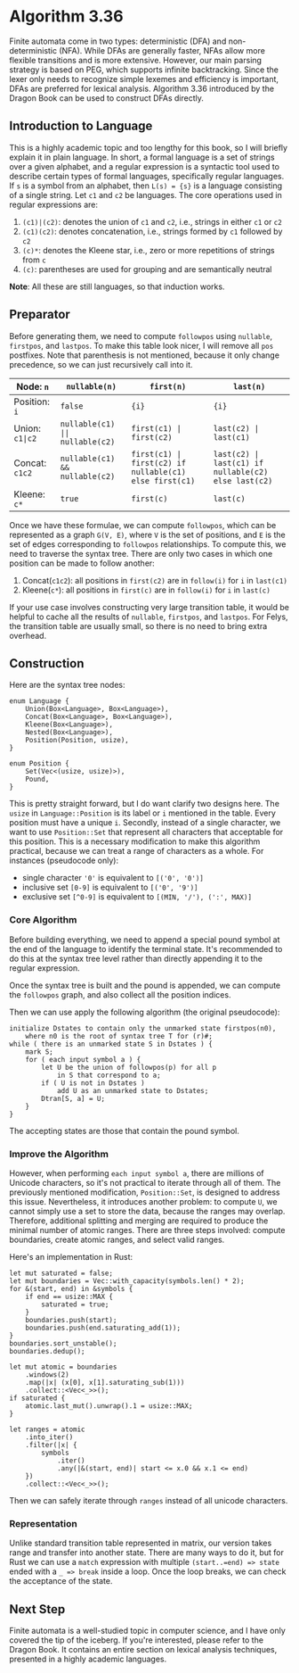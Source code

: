 # Algorithm 3.36

Finite automata come in two types: deterministic (DFA) and non-deterministic (NFA). While DFAs are generally faster, NFAs allow more flexible transitions and is more extensive. However, our main parsing strategy is based on PEG, which supports infinite backtracking. Since the lexer only needs to recognize simple lexemes and efficiency is important, DFAs are preferred for lexical analysis. Algorithm 3.36 introduced by the Dragon Book can be used to construct DFAs directly.

## Introduction to Language

This is a highly academic topic and too lengthy for this book, so I will briefly explain it in plain language. In short, a formal language is a set of strings over a given alphabet, and a regular expression is a syntactic tool used to describe certain types of formal languages, specifically regular languages. If `s` is a symbol from an alphabet, then `L(s) = {s}` is a language consisting of a single string. Let `c1` and `c2` be languages. The core operations used in regular expressions are:

1. `(c1)|(c2)`: denotes the union of `c1` and `c2`, i.e., strings in either `c1` or `c2`
2. `(c1)(c2)`: denotes concatenation, i.e., strings formed by `c1` followed by `c2`
3. `(c)*`: denotes the Kleene star, i.e., zero or more repetitions of strings from `c`
4. `(c)`: parentheses are used for grouping and are semantically neutral

**Note**: All these are still languages, so that induction works.

## Preparator

Before generating them, we need to compute `followpos` using `nullable`, `firstpos`, and `lastpos`. To make this table look nicer, I will remove all `pos` postfixes. Note that parenthesis is not mentioned, because it only change precedence, so we can just recursively call into it.

| Node: `n`       | `nullable(n)`                    | `first(n)`                                              | `last(n)`                                            |
| --------------- | -------------------------------- | ------------------------------------------------------- | ---------------------------------------------------- |
| Position: `i`   | `false`                          | `{i}`                                                   | `{i}`                                                |
| Union: `c1\|c2` | `nullable(c1) \|\| nullable(c2)` | `first(c1) \| first(c2)`                                | `last(c2) \| last(c1)`                               |
| Concat: `c1c2`  | `nullable(c1) && nullable(c2)`   | `first(c1) \| first(c2) if nullable(c1) else first(c1)` | `last(c2) \| last(c1) if nullable(c2) else last(c2)` |
| Kleene: `c*`    | `true`                           | `first(c)`                                              | `last(c)`                                            |

Once we have these formulae, we can compute `followpos`, which can be represented as a graph `G(V, E)`, where `V` is the set of positions, and `E` is the set of edges corresponding to `followpos` relationships. To compute this, we need to traverse the syntax tree. There are only two cases in which one position can be made to follow another:

1. Concat(`c1c2`): all positions in `first(c2)` are in `follow(i)` for `i` in `last(c1)`
2. Kleene(`c*`): all positions in `first(c)` are in `follow(i)` for `i` in `last(c)`

If your use case involves constructing very large transition table, it would be helpful to cache all the results of `nullable`, `firstpos`, and `lastpos`. For Felys, the transition table are usually small, so there is no need to bring extra overhead.

## Construction

Here are the syntax tree nodes:

```rust,noplayground
enum Language {
    Union(Box<Language>, Box<Language>),
    Concat(Box<Language>, Box<Language>),
    Kleene(Box<Language>),
    Nested(Box<Language>),
    Position(Position, usize),
}

enum Position {
    Set(Vec<(usize, usize)>),
    Pound,
}
```

This is pretty straight forward, but I do want clarify two designs here. The `usize` in `Language::Position` is its label or `i` mentioned in the table. Every position must have a unique `i`. Secondly, instead of a single character, we want to use `Position::Set` that represent all characters that acceptable for this position. This is a necessary modification to make this algorithm practical, because we can treat a range of characters as a whole. For instances (pseudocode only):

- single character `'0'` is equivalent to `[('0', '0')]`
- inclusive set `[0-9]` is equivalent to `[('0', '9')]`
- exclusive set `[^0-9]` is equivalent to `[(MIN, '/'), (':', MAX)]`

### Core Algorithm

Before building everything, we need to append a special pound symbol at the end of the language to identify the terminal state. It's recommended to do this at the syntax tree level rather than directly appending it to the regular expression.

Once the syntax tree is built and the pound is appended, we can compute the `followpos` graph, and also collect all the position indices.

Then we can use apply the following algorithm (the original pseudocode):

```text
initialize Dstates to contain only the unmarked state firstpos(n0),
    where n0 is the root of syntax tree T for (r)#;
while ( there is an unmarked state S in Dstates ) {
    mark S;
    for ( each input symbol a ) {
        let U be the union of followpos(p) for all p
            in S that correspond to a;
        if ( U is not in Dstates )
            add U as an unmarked state to Dstates;
        Dtran[S, a] = U;
    }
}
```

The accepting states are those that contain the pound symbol.

### Improve the Algorithm

However, when performing `each input symbol a`, there are millions of Unicode characters, so it's not practical to iterate through all of them. The previously mentioned modification, `Position::Set`, is designed to address this issue. Nevertheless, it introduces another problem: to compute `U`, we cannot simply use a set to store the data, because the ranges may overlap. Therefore, additional splitting and merging are required to produce the minimal number of atomic ranges. There are three steps involved: compute boundaries, create atomic ranges, and select valid ranges.

Here's an implementation in Rust:

```rust,noplayground
let mut saturated = false;
let mut boundaries = Vec::with_capacity(symbols.len() * 2);
for &(start, end) in &symbols {
    if end == usize::MAX {
        saturated = true;
    }
    boundaries.push(start);
    boundaries.push(end.saturating_add(1));
}
boundaries.sort_unstable();
boundaries.dedup();

let mut atomic = boundaries
    .windows(2)
    .map(|x| (x[0], x[1].saturating_sub(1)))
    .collect::<Vec<_>>();
if saturated {
    atomic.last_mut().unwrap().1 = usize::MAX;
}

let ranges = atomic
    .into_iter()
    .filter(|x| {
        symbols
            .iter()
            .any(|&(start, end)| start <= x.0 && x.1 <= end)
    })
    .collect::<Vec<_>>();
```

Then we can safely iterate through `ranges` instead of all unicode characters.

### Representation

Unlike standard transition table represented in matrix, our version takes range and transfer into another state. There are many ways to do it, but for Rust we can use a `match` expression with multiple `(start..=end) => state` ended with a `_ => break` inside a loop. Once the loop breaks, we can check the acceptance of the state.

## Next Step

Finite automata is a well-studied topic in computer science, and I have only covered the tip of the iceberg. If you're interested, please refer to the Dragon Book. It contains an entire section on lexical analysis techniques, presented in a highly academic languages.
